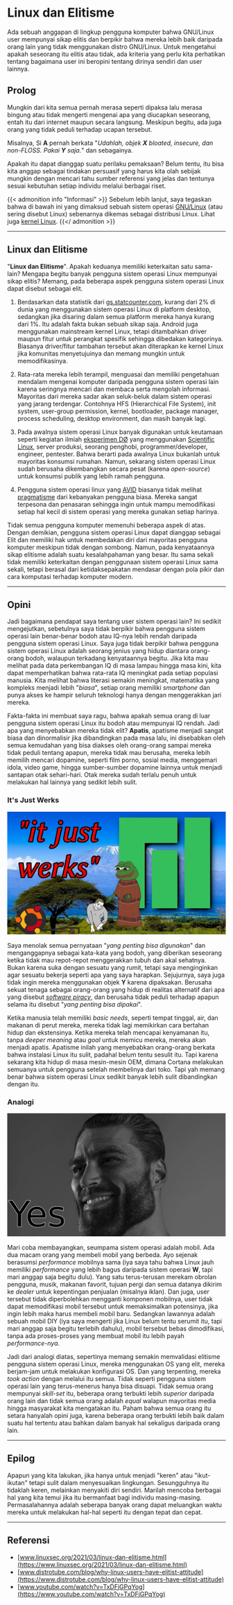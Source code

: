 # Linux dan Elitisme


Ada sebuah anggapan di lingkup pengguna komputer bahwa GNU/Linux user mempunyai sikap elitis dan berpikir bahwa mereka lebih baik daripada orang lain yang tidak menggunakan distro GNU/Linux. Untuk mengetahui apakah seseorang itu elitis atau tidak, ada kriteria yang perlu kita perhatikan tentang bagaimana user ini beropini tentang dirinya sendiri dan user lainnya.

<!--more-->

## Prolog
Mungkin dari kita semua pernah merasa seperti dipaksa lalu merasa bingung atau tidak mengerti mengenai apa yang diucapkan seseorang, entah itu dari internet maupun secara langsung. Meskipun begitu, ada juga orang yang tidak peduli terhadap ucapan tersebut.

Misalnya, Si **A** pernah berkata "_Udahlah, objek **X** bloated, insecure, dan non-FLOSS. Pakai **Y** saja._" dan sebagainya.

Apakah itu dapat dianggap suatu perilaku pemaksaan? Belum tentu, itu bisa kita anggap sebagai tindakan persuasif yang harus kita olah sebijak mungkin dengan mencari tahu sumber referensi yang jelas dan tentunya sesuai kebutuhan setiap individu melalui berbagai riset.

{{< admonition info "Informasi" >}}
Sebelum lebih lanjut, saya tegaskan bahwa di bawah ini yang dimaksud sebuah sistem operasi [GNU/Linux](https://www.gnu.org/gnu/linux-and-gnu.en.html) (atau sering disebut Linux) sebenarnya dikemas sebagai distribusi Linux. Lihat juga [kernel Linux](https://en.wikipedia.org/wiki/Linux_kernel).
{{</ admonition >}}

---

## Linux dan Elitisme
"**Linux dan Elitisme**". Apakah keduanya memiliki keterkaitan satu sama-lain? Mengapa begitu banyak pengguna sistem operasi Linux mempunyai sikap elitis? Memang, pada beberapa aspek pengguna sistem operasi Linux dapat disebut sebagai elit.

1. Berdasarkan data statistik dari [gs.statcounter.com](https://gs.statcounter.com/os-market-share/desktop/worldwide), kurang dari 2% di dunia yang menggunakan sistem operasi Linux di platform desktop, sedangkan jika disaring dalam semua platform mereka hanya kurang dari 1%. Itu adalah fakta bukan sebuah sikap saja. Android juga menggunakan mainstream kernel Linux, tetapi ditambahkan driver maupun fitur untuk perangkat spesifik sehingga dibedakan kategorinya. Biasanya driver/fitur tambahan tersebut akan diterapkan ke kernel Linux jika komunitas menyetujuinya dan memang mungkin untuk memodifikasinya.

2. Rata-rata mereka lebih terampil, menguasai dan memiliki pengetahuan mendalam mengenai komputer daripada pengguna sistem operasi lain karena seringnya mencari dan membaca serta mengolah informasi. Mayoritas dari mereka sadar akan seluk-beluk dalam sistem operasi yang jarang terdengar. Contohnya HFS (Hierarchical File System), init system, user-group permission, kernel, bootloader, package manager, process scheduling, desktop environment, dan masih banyak lagi.

3. Pada awalnya sistem operasi Linux banyak digunakan untuk keutamaan seperti kegiatan ilmiah [eksperimen DØ](https://www-d0.fnal.gov/) yang menggunakan [Scientific Linux](https://scientificlinux.org/), server produksi, seorang penghobi, programmer/developer, engineer, pentester. Bahwa berarti pada awalnya Linux bukanlah untuk mayoritas konsumsi rumahan. Namun, sekarang sistem operasi Linux sudah berusaha dikembangkan secara pesat (karena _open-source_) untuk konsumsi publik yang lebih ramah pengguna. 

4. Pengguna sistem operasi linux yang [AVID](https://www.merriam-webster.com/dictionary/avid) biasanya tidak melihat [pragmatisme](https://id.wikipedia.org/wiki/Pragmatisme) dari kebanyakan pengguna biasa. Mereka sangat terpesona dan penasaran sehingga ingin untuk mampu memodifikasi setiap hal kecil di sistem operasi yang mereka gunakan setiap harinya.

Tidak semua pengguna komputer memenuhi beberapa aspek di atas. Dengan demikian, pengguna sistem operasi Linux dapat dianggap sebagai Elit dan memiliki hak untuk membedakan diri dari mayoritas pengguna komputer meskipun tidak dengan sombong. Namun, pada kenyataannya sikap elitisme adalah suatu kesalahpahaman yang besar. Itu sama sekali tidak memiliki keterkaitan dengan penggunaan sistem operasi Linux sama sekali, tetapi berasal dari ketidaksepakatan mendasar dengan pola pikir dan cara komputasi terhadap komputer modern.

---

## Opini
Jadi bagaimana pendapat saya tentang user sistem operasi lain? Ini sedikit mengejutkan, sebetulnya saya tidak berpikir bahwa pengguna sistem operasi lain benar-benar bodoh atau IQ-nya lebih rendah daripada pengguna sistem operasi Linux. Saya juga tidak berpikir bahwa pengguna sistem operasi Linux adalah seorang jenius yang hidup diantara orang-orang bodoh, walaupun terkadang kenyataannya begitu. Jika kita mau melihat pada data perkembangan IQ di masa lampau hingga masa kini, kita dapat memperhatikan bahwa rata-rata IQ meningkat pada setiap populasi manusia. Kita melihat bahwa literasi semakin meningkat, matematika yang kompleks menjadi lebih "_biasa_", setiap orang memiliki _smartphone_ dan punya akses ke hampir seluruh teknologi hanya dengan menggerakkan jari mereka.

Fakta-fakta ini membuat saya ragu, bahwa apakah semua orang di luar pengguna sistem operasi Linux itu bodoh atau mempunyai IQ rendah. Jadi apa yang menyebabkan mereka tidak elit? **Apatis**, apatisme menjadi sangat biasa dan dinormalisir jika dibandingkan pada masa lalu, ini disebabkan oleh semua kemudahan yang bisa diakses oleh orang-orang sampai mereka tidak peduli tentang apapun, mereka tidak mau berusaha, mereka lebih memilih mencari dopamine, seperti film porno, sosial media, menggemari idola, video game, hingga sumber-sumber dopamine lainnya untuk menjadi santapan otak sehari-hari. Otak mereka sudah terlalu penuh untuk melakukan hal lainnya yang sedikit lebih sulit.

### It's Just Werks

![It's Just Werks](its-just-werks.jpg "It's Just Werks")

Saya menolak semua pernyataan "_yang penting bisa digunakan_"  dan menganggapnya sebagai kata-kata yang bodoh, yang diberikan seseorang ketika tidak mau repot-repot menggerakkan tubuh dan akal sehatnya. Bukan karena suka dengan sesuatu yang rumit, tetapi saya menginginkan agar sesuatu bekerja seperti apa yang saya harapkan. Sejujurnya, saya juga tidak ingin mereka menggunakan objek **Y** karena dipaksakan. Berusaha sekuat tenaga sebagai orang-orang yang hidup di realitas alternatif dari apa yang disebut [_software piracy_](https://id.wikipedia.org/wiki/Pembajakan_perangkat_lunak), dan berusaha tidak peduli terhadap apapun selama itu disebut "_yang penting bisa dipakai_".

Ketika manusia telah memiliki _basic needs_, seperti tempat tinggal, air, dan makanan di perut mereka, mereka tidak lagi memikirkan cara bertahan hidup dan ekstensinya. Ketika mereka telah mencapai kenyamanan itu, tanpa _deeper meaning_ atau _goal_ untuk memicu mereka, mereka akan menjadi apatis. Apatisme inilah yang menyebabkan orang-orang berkata bahwa instalasi Linux itu sulit, padahal belum tentu sesulit itu. Tapi karena sekarang kita hidup di masa mesin-mesin OEM, dimana Cortana melakukan semuanya untuk pengguna setelah membelinya dari toko. Tapi yah memang benar bahwa sistem operasi Linux sedikit banyak lebih sulit dibandingkan dengan itu.

### Analogi

![Apakah pengguna Linux adalah Elit?](yes.jpg "Apakah pengguna Linux adalah Elit?")

Mari coba membayangkan, seumpama sistem operasi adalah mobil. Ada dua macam orang yang membeli mobil yang berbeda. Ayo sejenak berasumsi _performance_ mobilnya sama (iya saya tahu bahwa Linux jauh memiliki _performance_ yang lebih bagus daripada sistem operasi **W**, tapi mari anggap saja begitu dulu). Yang satu terus-terusan merekam obrolan pengguna, musik, makanan favorit, tujuan pergi dan semua datanya dikirim ke _dealer_ untuk kepentingan penjualan (misalnya iklan). Dan juga, user tersebut tidak diperbolehkan mengganti komponen mobilnya, user tidak dapat memodifikasi mobil tersebut untuk memaksimalkan potensinya, jika ingin lebih maka harus membeli mobil baru. Sedangkan lawannya adalah sebuah mobil DIY (iya saya mengerti jika Linux belum tentu serumit itu, tapi mari anggap saja begitu terlebih dahulu), mobil tersebut bebas dimodifikasi, tanpa ada proses-proses yang membuat mobil itu lebih payah _performance-nya_.

Jadi dari analogi diatas, sepertinya memang semakin memvalidasi elitisme pengguna sistem operasi Linux, mereka menggunakan OS yang elit, mereka berjam-jam untuk melakukan konfigurasi OS. Dan yang terpenting, mereka _took action_ dengan melalui itu semua. Tidak seperti pengguna sistem operasi lain yang terus-menerus hanya bisa disuapi. Tidak semua orang mempunyai _skill-set_ itu, beberapa orang terbukti lebih _superior_ daripada orang lain dan tidak semua orang adalah _equal_ walapun mayoritas media hingga masyarakat kita mengatakan itu. Paham bahwa semua orang itu setara hanyalah opini juga, karena beberapa orang terbukti lebih baik dalam suatu hal tertentu atau bahkan dalam banyak hal sekaligus daripada orang lain.

---

## Epilog
Apapun yang kita lakukan, jika hanya untuk menjadi "keren" atau "ikut-ikutan" tetapi sulit dalam menyesuaikan lingkungan. Sesungguhnya itu tidaklah keren, melainkan menyakiti diri sendiri. Marilah mencoba berbagai hal yang kita temui jika itu bermanfaat bagi individu masing-masing. Permasalahannya adalah seberapa banyak orang dapat meluangkan waktu mereka untuk melakukan hal-hal seperti itu dengan tepat dan cepat.

---

## Referensi
- [www.linuxsec.org/2021/03/linux-dan-elitisme.html](https://www.linuxsec.org/2021/03/linux-dan-elitisme.html)
- [www.distrotube.com/blog/why-linux-users-have-elitist-attitude](https://www.distrotube.com/blog/why-linux-users-have-elitist-attitude)
- [www.youtube.com/watch?v=TxDFjGPqYog](https://www.youtube.com/watch?v=TxDFjGPqYog)


